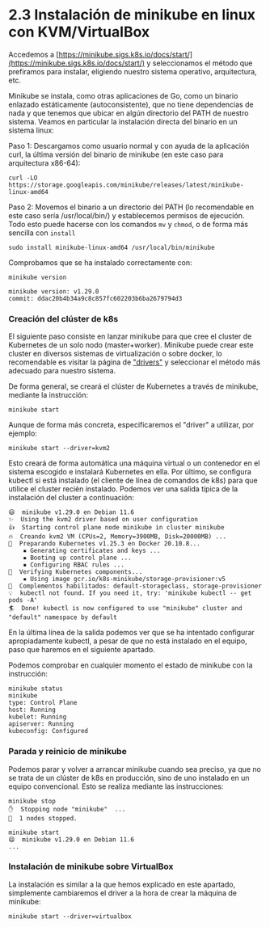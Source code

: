# 2.3 Instalación de minikube en linux con KVM/VirtualBox

Accedemos a [https://minikube.sigs.k8s.io/docs/start/](https://minikube.sigs.k8s.io/docs/start/) y seleccionamos el método que prefiramos para instalar, eligiendo nuestro sistema operativo, arquitectura, etc.

Minikube se instala, como otras aplicaciones de Go, como un binario enlazado estáticamente (autoconsistente), que no tiene dependencias de nada y que tenemos que ubicar en algún directorio del PATH de nuestro sistema. Veamos en particular la instalación directa del binario en un sistema linux:

Paso 1: Descargamos como usuario normal y con ayuda de la aplicación curl, la última versión del binario de minikube (en este caso para arquitectura x86-64):

```
curl -LO https://storage.googleapis.com/minikube/releases/latest/minikube-linux-amd64
```

Paso 2: Movemos el binario a un directorio del PATH (lo recomendable en este caso sería /usr/local/bin/) y establecemos permisos de ejecución. Todo esto puede hacerse con los comandos `mv` y `chmod`, o de forma más sencilla con `install`

```
sudo install minikube-linux-amd64 /usr/local/bin/minikube
```

Comprobamos que se ha instalado correctamente con:

```
minikube version

minikube version: v1.29.0
commit: ddac20b4b34a9c8c857fc602203b6ba2679794d3
```

### Creación del clúster de k8s

El siguiente paso consiste en lanzar minikube para que cree el cluster de Kubernetes de un solo nodo (master+worker). Minikube puede crear este cluster en diversos sistemas de virtualización o sobre docker, lo recomendable es visitar la página de ["drivers"](https://minikube.sigs.k8s.io/docs/drivers/) y seleccionar el método más adecuado para nuestro sistema.

De forma general, se creará el clúster de Kubernetes a través de minikube, mediante la instrucción:

```
minikube start
```

Aunque de forma más concreta, especificaremos el "driver" a utilizar, por ejemplo:

```
minikube start --driver=kvm2
```

Esto creará de forma automática una máquina virtual o un contenedor en el sistema escogido e instalará Kubernetes en ella. Por último, se configura kubectl si está instalado (el cliente de línea de comandos de k8s) para que utilice el cluster recién instalado. Podemos ver una salida típica de la instalación del cluster a continuación:

```
😄  minikube v1.29.0 en Debian 11.6
✨  Using the kvm2 driver based on user configuration
👍  Starting control plane node minikube in cluster minikube
🔥  Creando kvm2 VM (CPUs=2, Memory=3900MB, Disk=20000MB) ...
🐳  Preparando Kubernetes v1.25.3 en Docker 20.10.8...
    ▪ Generating certificates and keys ...
    ▪ Booting up control plane ...
    ▪ Configuring RBAC rules ...
🔎  Verifying Kubernetes components...
    ▪ Using image gcr.io/k8s-minikube/storage-provisioner:v5
🌟  Complementos habilitados: default-storageclass, storage-provisioner
💡  kubectl not found. If you need it, try: 'minikube kubectl -- get pods -A'
🏄  Done! kubectl is now configured to use "minikube" cluster and "default" namespace by default
```

En la última línea de la salida podemos ver que se ha intentado configurar apropiadamente kubectl, a pesar de que no está instalado en el equipo, paso que haremos en el siguiente apartado.

Podemos comprobar en cualquier momento el estado de minikube con la instrucción:

```
minikube status
minikube
type: Control Plane
host: Running
kubelet: Running
apiserver: Running
kubeconfig: Configured
```

### Parada y reinicio de minikube

Podemos parar y volver a arrancar minikube cuando sea preciso, ya que no se trata de un clúster de k8s en producción, sino de uno instalado en un equipo convencional. Esto se realiza mediante las instrucciones:

```
minikube stop
✋  Stopping node "minikube"  ...
🛑  1 nodes stopped.
```

```
minikube start
😄  minikube v1.29.0 en Debian 11.6
...
```

### Instalación de minikube sobre VirtualBox

La instalación es similar a la que hemos explicado en este apartado, simplemente cambiaremos el driver a la hora de crear la máquina de minikube:

```
minikube start --driver=virtualbox
```
